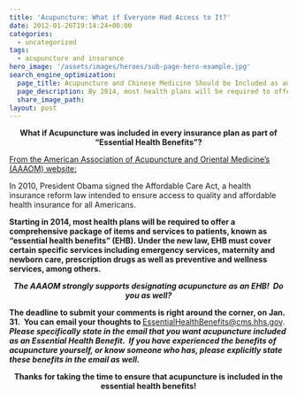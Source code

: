 ```yaml
---
title: 'Acupuncture: What if Everyone Had Access to It?'
date: 2012-01-26T19:14:24+00:00
categories:
  - uncategorized
tags:
  - acupuncture and insurance
hero_image: '/assets/images/heroes/sub-page-hero-example.jpg'
search_engine_optimization:
  page_title: Acupuncture and Chinese Medicine Should be Included as an Essential Health Benefit
  page_description: By 2014, most health plans will be required to offer a set of items and services known as "essential health benefits”. Acupuncture should be part of it!
  share_image_path:
layout: post
---
```

<p style="text-align: center;">
  <strong>What if Acupuncture was included in every insurance plan as part of &#8220;Essential Health Benefits&#8221;?</strong>
</p>

<span style="text-decoration: underline;">From the American Association of Acupuncture and Oriental Medicine&#8217;s (AAAOM) website:</span>

In 2010, President Obama signed the Affordable Care Act, a health insurance reform law intended to ensure access to quality and affordable health insurance for all Americans.

**Starting in 2014, most health plans will be required to offer a comprehensive package of items and services to patients, known as &#8220;essential health benefits” (EHB). Under the new law, EHB must cover certain specific services including emergency services, maternity and newborn care, prescription drugs as well as preventive and wellness services, among others.**

<p style="text-align: center;">
  <em><strong>The AAAOM strongly supports designating acupuncture as an EHB!  Do you as well?</strong></em>
</p>

<p style="text-align: left;">
  <strong>The deadline to submit your comments is right around the corner, on Jan. 31.  You can</strong> <strong>email your thoughts to </strong><a href="mailto:EssentialHealthBenefits@cms.hhs.gov" target="_blank" rel="noopener">EssentialHealthBenefits@cms.hhs.gov</a>.  <em><strong>Please specifically state in the email that you want acupuncture included as an Essential Health Benefit.  If you have experienced the benefits of acupuncture yourself, or know someone who has, please explicitly state these benefits in the email as well.</strong></em>
</p>

<p style="text-align: center;">
  <strong>Thanks for taking the time to ensure that acupuncture is included in the essential health benefits! </strong>
</p>

<p style="text-align: center;">
  <em><strong> </strong></em>
</p>

&nbsp;

&nbsp;